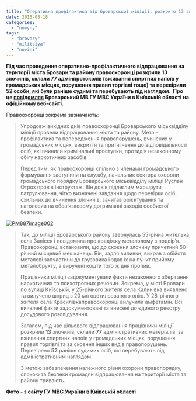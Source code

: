 ```yaml
---
title: "Оперативна профілактика від броварської міліції: розкрито 13 злочинів, складено 77 протоколів, - МВС"
date: 2015-08-18
categories: 
  - "novyny"
tags: 
  - "brovary"
  - "militsiya"
  - "novini"
---
```


**Під час проведення оперативно-профілактичного відпрацювання на території міста Бровари та району правоохоронці розкрили 13 злочинів, склали 77 адмінпротоколів (вживання спиртних напоїв у громадських місцях, порушення правил торгівлі тощо) та перевірили 52 особи, які були раніше судимі та перебувають під наглядом.  Про це [повідомляє](http://www.mvs.gov.ua/mvs/control/kyivska/uk/publish/article/170989) Броварський МВ ГУ МВС України в Київській області на офіційному веб-сайті.**

Правоохоронці зокрема зазначають:

> Упродовж вихідних днів правоохоронці Броварського міськвідділу міліції провели відпрацювання міста та району. Мета – профілактика та попередження правопорушень, вчинених у громадських місцях, викриття та притягнення до відповідальності осіб, які вчинили кримінальні проступки, протидія незаконному обігу наркотичних засобів.
> 
> Перед тим, як правоохоронці спільно з членами громадського формування заступили на службу, начальник сектора охорони громадського порядку Броварського міськвідділу міліції Руслан Отрох провів інструктаж. Він довів підлеглим маршрути патрулювання, чітко визначені завдання щодо перевірки осіб, схильних до вчинення злочинів, зачитав орієнтування та наголосив на обов’язковому дотриманні заходів особистої безпеки.

[![PM887image002](https://mpz.brovary.org/wp-content/uploads/2015/08/PM887image002.jpg)](https://mpz.brovary.org/wp-content/uploads/2015/08/PM887image002.jpg)

> Так, до міліції Броварського району звернулась 55-річна жителька села Залісся і повідомила про крадіжку металолому з подвір’я. Правоохоронці встановили, що до скоєння злочину причетний 50-річний місцевий мешканець. Він, задля випивки, викрав з обійстя металеві запчастини до грузовика і здав їх на пункт прийому металобрухту, а виручені кошти того ж дня пропив.
> 
> Працівники міліції задокументували факти незаконного зберігання наркотичних та психотропних речовин. Зокрема, у місті Бровари по вулиці Київській, у 25-річного жителя села Калинівка виявлено та вилучено шприц з 20 мл оцетильованого опію. У 28-річного жителя села Красилівкаправоохоронці вилучили амфетамін. Всі виявлені факти задокументовані та внесені до єдиного реєстру досудового розслідування.
> 
> Загалом, під час цільового відпрацювання працівники міліції розкрили **13** злочинів, склали **77** адміністративних матеріалів  за вживання спиртних напоїв у громадських місцях, порушення правил торгівлі та за скоєння інших видів правопорушень. Перевірено **52** раніше судимих осіб, які перебувають під адміністративним наглядом.
> 
> З метою забезпечення належного рівня охорони правопорядку, спокою та безпеки громадян відпрацювання на території міста та району тривають.

**Фото - з сайту ГУ МВС України в Київській області**
